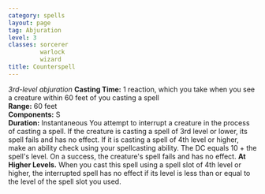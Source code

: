 ```yaml
---
category: spells
layout: page
tag: Abjuration
level: 3
classes: sorcerer
         warlock
         wizard
title: Counterspell 
---
```

_3rd-level abjuration_ 
**Casting Time:** 1 reaction, which you take when you see a creature within 60 feet of you casting a spell    
**Range:** 60 feet    
**Components:** S    
**Duration:** Instantaneous 
You attempt to interrupt a creature in the process of casting a spell. If the creature is casting a spell of 3rd level or lower, its spell fails and has no effect. If it is casting a spell of 4th level or higher, make an ability check using your spellcasting ability. The DC equals 10 + the spell's level. On a success, the creature's spell fails and has no effect. 
**At Higher Levels.** When you cast this spell using a spell slot of 4th level or higher, the interrupted spell has no effect if its level is less than or equal to the level of the spell slot you used.
